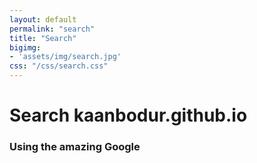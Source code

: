 ```yaml
---
layout: default
permalink: "search"
title: "Search"
bigimg:
- 'assets/img/search.jpg'
css: "/css/search.css"
---
```


# Search kaanbodur.github.io

### Using the amazing Google

<div id="google-custom-search">
<script>
  (function() {
    var cx = '011938551073882685060:loxog6vo-wy';
    var gcse = document.createElement('script');
    gcse.type = 'text/javascript';
    gcse.async = true;
    gcse.src = (document.location.protocol == 'https:' ? 'https:' : 'http:') +
        '//www.google.com/cse/cse.js?cx=' + cx;
    var s = document.getElementsByTagName('script')[0];
    s.parentNode.insertBefore(gcse, s);
  })();
</script>
<gcse:searchbox></gcse:searchbox>
<gcse:searchresults></gcse:searchresults>
</div>
